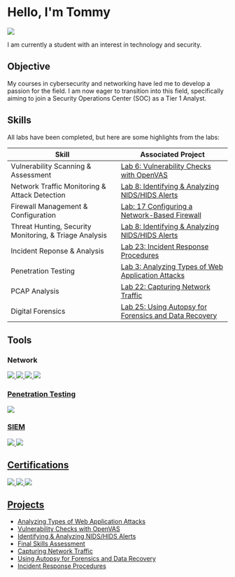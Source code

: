 # Hello, I'm Tommy
<a href="https://linkedin.com/in/tommy-sivilay-671a41147/"><img src="https://img.shields.io/badge/-LinkedIn-0072b1?&style=for-the-badge&logo=linkedin&logoColor=white" /></a>

I am currently a student with an interest in technology and security.

## Objective

My courses in cybersecurity and networking have led me to develop a passion for the field. I am now eager to transition into this field, specifically aiming to join a Security Operations Center (SOC) as a Tier 1 Analyst.

## Skills
All labs have been completed, but here are some highlights from the labs:

| Skill                                         | Associated Project         |
|-----------------------------------------------|----------------------------|
| Vulnerability Scanning & Assessment | <a href="https://www.netdevgroup.com/online/courses/cybersecurity/ndg-security%2B-v4">Lab 6: Vulnerability Checks with OpenVAS |
| Network Traffic Monitoring & Attack Detection | <a href="https://www.netdevgroup.com/online/courses/cybersecurity/ndg-security%2B-v4">Lab 8: Identifying & Analyzing NIDS/HIDS Alerts |
| Firewall Management & Configuration | <a href="https://www.netdevgroup.com/online/courses/cybersecurity/ndg-security%2B-v4">Lab: 17 Configuring a Network-Based Firewall |
| Threat Hunting, Security Monitoring, & Triage Analysis | <a href="https://www.netdevgroup.com/online/courses/cybersecurity/ndg-security%2B-v4">Lab 8: Identifying & Analyzing NIDS/HIDS Alerts |
| Incident Reponse & Analysis | <a href="https://www.netdevgroup.com/online/courses/cybersecurity/ndg-security%2B-v4">Lab 23: Incident Response Procedures |
| Penetration Testing | <a href="https://www.netdevgroup.com/online/courses/cybersecurity/ndg-security%2B-v4">Lab 3: Analyzing Types of Web Application Attacks |
| PCAP Analysis | <a href="https://www.netdevgroup.com/online/courses/cybersecurity/ndg-security%2B-v4">Lab 22: Capturing Network Traffic |
| Digital Forensics | <a href="https://www.netdevgroup.com/online/courses/cybersecurity/ndg-security%2B-v4">Lab 25: Using Autopsy for Forensics and Data Recovery |

## Tools

### Network
<div>
    <a href="https://www.wireshark.org/" /><img src="https://img.shields.io/badge/-Wireshark-1679A7?&style=for-the-badge&logo=Wireshark&logoColor=white" />
    <a href="https://suricata.io/" /><img src="https://img.shields.io/badge/-Suricata-EF3B2D?&style=for-the-badge&logo=Suricata&logoColor=white" />
    <a href="https://nmap.org/" /><img src="https://img.shields.io/badge/-Nmap-A020F0?&style=for-the-badge&logo=Nmap&logoColor=white" />
    <a href="https://www.pfsense.org/" /><img src="https://img.shields.io/badge/-pfSense-000080?&style=for-the-badge&logo=pfSense&logoColor=white" />
</div>

### Penetration Testing
<div>
    <a href="https://portswigger.net/solutions/penetration-testing" /><img src="https://img.shields.io/badge/-Burp_Suite-FF7F50?&style=for-the-badge&logo=PortSwigger&logoColor=white" />
</div>

### SIEM
<div>
    <a href="https://securityonionsolutions.com/" /><img src="https://img.shields.io/badge/-Security_Onion-4169E1?&style=for-the-badge&logo=SecurityOnion&logoColor=white" />
    <a href="https://www.qualys.com/apps/vulnerability-management-detection-response/" /><img src="https://img.shields.io/badge/-Qualys_VMDR-FF0000?&style=for-the-badge&logo=Qualys&logoColor=white" />
</div>

## Certifications

<div>
<a href="https://www.credly.com/badges/92cdc277-ba07-4a5c-baf6-7b81e0444133/public_url" /><img src="https://img.shields.io/badge/-CompTIA_Security%2B-b30000?&style=for-the-badge&logo=CompTIA&logoColor=white" />
<a href="https://coursera.org/share/501d9a0266936b68ea2cfd37bd480b64" /><img src="https://img.shields.io/badge/-Google_Cybersecurity_Specialization-007ACC?&style=for-the-badge&logo=Google&logoColor=white" />
<a href="https://www.qualys.com/training/course/vmdr/" /><img src="https://img.shields.io/badge/-Qualys_Certified_Specialist-FF0000?&style=for-the-badge&logo=Qualys&logoColor=white" />
</div>

## Projects
- Analyzing Types of Web Application Attacks
- Vulnerability Checks with OpenVAS
- Identifying & Analyzing NIDS/HIDS Alerts
- Final Skills Assessment
- Capturing Network Traffic
- Using Autopsy for Forensics and Data Recovery
- Incident Response Procedures
